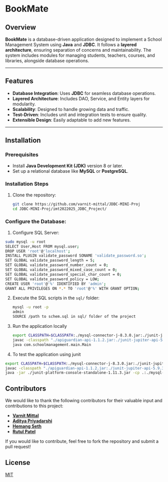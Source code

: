 # BookMate

## Overview
**BookMate** is a database-driven application designed to implement a School Management System using **Java** and **JDBC**. It follows a **layered architecture**, ensuring separation of concerns and maintainability. The system includes modules for managing students, teachers, courses, and libraries, alongside database operations.

---

## Features
- **Database Integration**: Uses **JDBC** for seamless database operations.
- **Layered Architecture**: Includes DAO, Service, and Entity layers for modularity.
- **Scalability**: Designed to handle growing data and traffic.
- **Test-Driven**: Includes unit and integration tests to ensure quality.
- **Extensible Design**: Easily adaptable to add new features.

---

## Installation

### Prerequisites
- Install **Java Development Kit (JDK)** version 8 or later.
- Set up a relational database like **MySQL** or **PostgreSQL**.

### Installation Steps
1. Clone the repository:
   ```bash
   git clone https://github.com/varnit-mittal/JDBC-MINI-Proj
   cd JDBC-MINI-Proj/imt2022025_JDBC_Project/
    ```
### Configure the Database:

1. Configure SQL Server:
```bash
sudo mysql -u root
SELECT User,Host FROM mysql.user;
DROP USER 'root'@'localhost'; 
INSTALL PLUGIN validate_password SONAME 'validate_password.so';
SET GLOBAL validate_password_length = 5; 
SET GLOBAL validate_password_number_count = 0; 
SET GLOBAL validate_password_mixed_case_count = 0; 
SET GLOBAL validate_password_special_char_count = 0; 
SET GLOBAL validate_password_policy = LOW;
CREATE USER 'root'@'%' IDENTIFIED BY 'admin';
GRANT ALL PRIVILEGES ON *.* TO 'root'@'%' WITH GRANT OPTION; 
```

2. Execute the SQL scripts in the `sql/` folder:
   ```bash
   mysql -u root -p
   admin
   SOURCE /path to schem.sql in sql/ folder of the project 
   ```
3. Run the application locally
   ```bash
   export CLASSPATH=$CLASSPATH:./mysql-connector-j-8.3.0.jar:./junit-jupiter-engine-5.9.3.jar:./junit-jupiter-api-5.9.3.jar
   javac -classpath "./apiguardian-api-1.1.2.jar:./junit-jupiter-api-5.9.3.jar:./junit-jupiter-engine-5.9.3.jar:./junit-platform-console-standalone-1.11.3.jar:./mysql-connector-j-8.3.0.jar" -d . src/com/schoolmanagement/**/*.java
   java com.schoolmanagement.main.Main
   ```
4. To test the application using junit
```bash
export CLASSPATH=$CLASSPATH:./mysql-connector-j-8.3.0.jar:./junit-jupiter-engine-5.9.3.jar:./junit-jupiter-api-5.9.3.jar
javac -classpath "./apiguardian-api-1.1.2.jar:./junit-jupiter-api-5.9.3.jar:./junit-jupiter-engine-5.9.3.jar:./junit-platform-console-standalone-1.11.3.jar:./mysql-connector-j-8.3.0.jar" -d . src/com/schoolmanagement/**/*.java
java -jar ./junit-platform-console-standalone-1.11.3.jar -cp .:./mysql-connector-j-8.3.0.jar --scan-class-path
```

## Contributors

We would like to thank the following contributors for their valuable input and contributions to this project:

- **[Varnit Mittal](https://github.com/varnit-mittal)** 
- **[Aditya Priyadarshi](https://github.com/ap5967ap)** 
- **[Hemang Seth](https://github.com/Hemang-2004)** 
- **[Rutul Patel](https://github.com/RutulPatel007)** 


If you would like to contribute, feel free to fork the repository and submit a pull request!






   
## License

[MIT](https://github.com/varnit-mittal/JDBC-MINI-Proj/blob/main/LICENSE)
